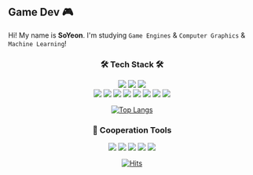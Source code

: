 ## Game Dev 🎮 
Hi! My name is **SoYeon**. I'm studying `Game Engines` & `Computer Graphics` & `Machine Learning`!

<div align="center">  
  
### 🛠 Tech Stack 🛠
</div>

<div align="center">
<img src="https://img.shields.io/badge/unity-FFFFFF?style=for-the-badge&logo=unity&logoColor=000000"/> <img src="https://img.shields.io/badge/unrealengine-0E1128?style=for-the-badge&logo=unreal engine&logoColor=FFFFFF"/> <img src="https://img.shields.io/badge/DirextX-2D963D?style=for-the-badge&logo=docsdotrs&logoColor=FFFFFF"/>
</div>


<div align="center">
<img src="https://img.shields.io/badge/C-A8B9CC?style=for-the-badge&logo=c&logoColor=FFFFFF"/> <img src="https://img.shields.io/badge/C++-00599C?style=for-the-badge&logo=cplusplus&logoColor=FFFFFF"/> <img src="https://img.shields.io/badge/Csharp-662D91?style=for-the-badge&logo=csharp&logoColor=FFFFFF"/> <img src="https://img.shields.io/badge/Python-3776AB?style=for-the-badge&logo=python&logoColor=FFFFFF"/> 
<img src="https://img.shields.io/badge/HTML5-E34F26?style=for-the-badge&logo=html5&logoColor=FFFFFF"/> 
<img src="https://img.shields.io/badge/CSS3-1572B6?style=for-the-badge&logo=css3&logoColor=FFFFFF"/> 
<img src="https://img.shields.io/badge/JavaScript-F7DF1E?style=for-the-badge&logo=javascript&logoColor=FFFFFF"/> 
<img src="https://img.shields.io/badge/Solidity-363636?style=for-the-badge&logo=solidity&logoColor=FFFFFF"/> 
</div>  
<div align="center">  

  </div>


<div align="center">  
  
[![Top Langs](https://github-readme-stats.vercel.app/api/top-langs/?username=SYiee&layout=compact)](https://github.com/SYiee/github-readme-stats)
</div>

    
<div align="center">  
  
### 📌 Cooperation Tools
</div>

<div align="center">

<img src="https://img.shields.io/badge/Github-181717?style=for-the-badge&logo=github&logoColor=FFFFFF"/> 
<img src="https://img.shields.io/badge/Git-F05032?style=for-the-badge&logo=git&logoColor=FFFFFF"/> 
<img src="https://img.shields.io/badge/Perforce-404040?style=for-the-badge&logo=perforce&logoColor=FFFFFF"/> 
<img src="https://img.shields.io/badge/Slack-4A154B?style=for-the-badge&logo=slack&logoColor=FFFFFF"/> 
<img src="https://img.shields.io/badge/Notion-000000?style=for-the-badge&logo=notion&logoColor=FFFFFF"/> 
</div>

<div align="center">  
  
[![Hits](https://hits.seeyoufarm.com/api/count/incr/badge.svg?url=https%3A%2F%2Fgithub.com%2FSYiee&count_bg=%239440CF&title_bg=%23555555&icon=&icon_color=%23E7E7E7&title=hits&edge_flat=false)](https://hits.seeyoufarm.com)
</div>  

<!--#404040#4A154B
slack
**SYiee/SYiee** is a ✨ _special_ ✨ repository because its `README.md` (this file) appears on your GitHub profile.

Here are some ideas to get you started:

- 🔭 I’m currently working on ...
- 🌱 I’m currently learning ...
- 👯 I’m looking to collaborate on ...
- 🤔 I’m looking for help with ...
- 💬 Ask me about ...
- 📫 How to reach me: ...
- 😄 Pronouns: ...
- ⚡ Fun fact: ...
-->
